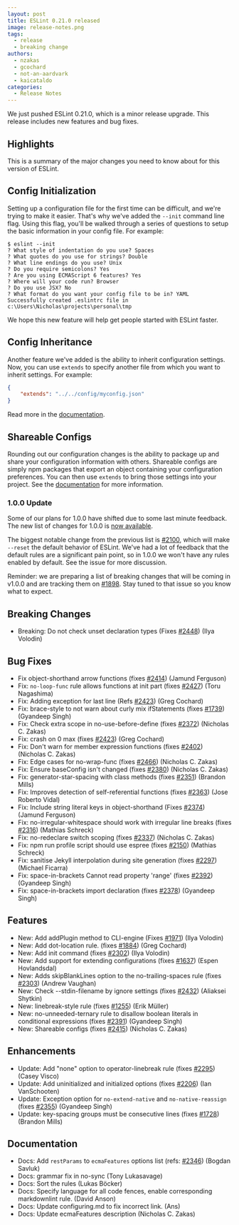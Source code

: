 ```yaml
---
layout: post
title: ESLint 0.21.0 released
image: release-notes.png
tags:
  - release
  - breaking change
authors:
  - nzakas
  - gcochard
  - not-an-aardvark
  - kaicataldo
categories:
  - Release Notes
---
```


We just pushed ESLint 0.21.0, which is a minor release upgrade. This release includes new features and bug fixes.

## Highlights

This is a summary of the major changes you need to know about for this version of ESLint.

## Config Initialization

Setting up a configuration file for the first time can be difficult, and we're trying to make it easier. That's why we've added the `--init` command line flag. Using this flag, you'll be walked through a series of questions to setup the basic information in your config file. For example:

```
$ eslint --init
? What style of indentation do you use? Spaces
? What quotes do you use for strings? Double
? What line endings do you use? Unix
? Do you require semicolons? Yes
? Are you using ECMAScript 6 features? Yes
? Where will your code run? Browser
? Do you use JSX? No
? What format do you want your config file to be in? YAML
Successfully created .eslintrc file in c:\Users\Nicholas\projects\personal\tmp
```

We hope this new feature will help get people started with ESLint faster.

## Config Inheritance

Another feature we've added is the ability to inherit configuration settings. Now, you can use `extends` to specify another file from which you want to inherit settings. For example:

```json
{
    "extends": "../../config/myconfig.json"
}
```

Read more in the [documentation](https://eslint.org/docs/user-guide/configuring#extending-configuration-files).

## Shareable Configs

Rounding out our configuration changes is the ability to package up and share your configuration information with others. Shareable configs are simply npm packages that export an object containing your configuration preferences. You can then use `extends` to bring those settings into your project. See the [documentation](https://eslint.org/docs/developer-guide/shareable-configs) for more information.

### 1.0.0 Update

Some of our plans for 1.0.0 have shifted due to some last minute feedback. The new list of changes for 1.0.0 is [now available](https://github.com/eslint/eslint/issues?q=is%3Aopen+is%3Aissue+milestone%3Av1.0.0).

The biggest notable change from the previous list is [#2100](https://github.com/eslint/eslint/issues/2100), which will make `--reset` the default behavior of ESLint. We've had a lot of feedback that the default rules are a significant pain point, so in 1.0.0 we won't have any rules enabled by default. See the issue for more discussion.

Reminder: we are preparing a list of breaking changes that will be coming in v1.0.0 and are tracking them on [#1898](https://github.com/eslint/eslint/issues/1898). Stay tuned to that issue so you know what to expect.

## Breaking Changes

* Breaking: Do not check unset declaration types (Fixes [#2448](https://github.com/eslint/eslint/issues/2448)) (Ilya Volodin)

## Bug Fixes

* Fix object-shorthand arrow functions (fixes [#2414](https://github.com/eslint/eslint/issues/2414)) (Jamund Ferguson)
* Fix: `no-loop-func` rule allows functions at init part (fixes [#2427](https://github.com/eslint/eslint/issues/2427)) (Toru Nagashima)
* Fix: Adding exception for last line (Refs [#2423](https://github.com/eslint/eslint/issues/2423)) (Greg Cochard)
* Fix: brace-style to not warn about curly mix ifStatements (fixes [#1739](https://github.com/eslint/eslint/issues/1739)) (Gyandeep Singh)
* Fix: Check extra scope in no-use-before-define (fixes [#2372](https://github.com/eslint/eslint/issues/2372)) (Nicholas C. Zakas)
* Fix: crash on 0 max (fixes [#2423](https://github.com/eslint/eslint/issues/2423)) (Greg Cochard)
* Fix: Don't warn for member expression functions (fixes [#2402](https://github.com/eslint/eslint/issues/2402)) (Nicholas C. Zakas)
* Fix: Edge cases for no-wrap-func (fixes [#2466](https://github.com/eslint/eslint/issues/2466)) (Nicholas C. Zakas)
* Fix: Ensure baseConfig isn't changed (fixes [#2380](https://github.com/eslint/eslint/issues/2380)) (Nicholas C. Zakas)
* Fix: generator-star-spacing with class methods (fixes [#2351](https://github.com/eslint/eslint/issues/2351)) (Brandon Mills)
* Fix: Improves detection of self-referential functions (fixes [#2363](https://github.com/eslint/eslint/issues/2363)) (Jose Roberto Vidal)
* Fix: Include string literal keys in object-shorthand (Fixes [#2374](https://github.com/eslint/eslint/issues/2374)) (Jamund Ferguson)
* Fix: no-irregular-whitespace should work with irregular line breaks (fixes [#2316](https://github.com/eslint/eslint/issues/2316)) (Mathias Schreck)
* Fix: no-redeclare switch scoping (fixes [#2337](https://github.com/eslint/eslint/issues/2337)) (Nicholas C. Zakas)
* Fix: npm run profile script should use espree (fixes [#2150](https://github.com/eslint/eslint/issues/2150)) (Mathias Schreck)
* Fix: sanitise Jekyll interpolation during site generation (fixes [#2297](https://github.com/eslint/eslint/issues/2297)) (Michael Ficarra)
* Fix: space-in-brackets Cannot read property 'range' (fixes [#2392](https://github.com/eslint/eslint/issues/2392)) (Gyandeep Singh)
* Fix: space-in-brackets import declaration  (fixes [#2378](https://github.com/eslint/eslint/issues/2378)) (Gyandeep Singh)

## Features

* New: Add addPlugin method to CLI-engine (Fixes [#1971](https://github.com/eslint/eslint/issues/1971)) (Ilya Volodin)
* New: Add dot-location rule. (fixes [#1884](https://github.com/eslint/eslint/issues/1884)) (Greg Cochard)
* New: Add init command (fixes [#2302](https://github.com/eslint/eslint/issues/2302)) (Ilya Volodin)
* New: Add support for extending configurations (fixes [#1637](https://github.com/eslint/eslint/issues/1637)) (Espen Hovlandsdal)
* New: Adds skipBlankLines option to the no-trailing-spaces rule (fixes [#2303](https://github.com/eslint/eslint/issues/2303)) (Andrew Vaughan)
* New: Check --stdin-filename by ignore settings (fixes [#2432](https://github.com/eslint/eslint/issues/2432)) (Aliaksei Shytkin)
* New: linebreak-style rule (fixes [#1255](https://github.com/eslint/eslint/issues/1255)) (Erik Müller)
* New: no-unneeded-ternary rule to disallow boolean literals in conditional expressions (fixes [#2391](https://github.com/eslint/eslint/issues/2391)) (Gyandeep Singh)
* New: Shareable configs (fixes [#2415](https://github.com/eslint/eslint/issues/2415)) (Nicholas C. Zakas)

## Enhancements

* Update: Add "none" option to operator-linebreak rule (fixes [#2295](https://github.com/eslint/eslint/issues/2295)) (Casey Visco)
* Update: Add uninitialized and initialized options (fixes [#2206](https://github.com/eslint/eslint/issues/2206)) (Ian VanSchooten)
* Update: Exception option for `no-extend-native` and `no-native-reassign` (fixes [#2355](https://github.com/eslint/eslint/issues/2355)) (Gyandeep Singh)
* Update: key-spacing groups must be consecutive lines (fixes [#1728](https://github.com/eslint/eslint/issues/1728)) (Brandon Mills)

## Documentation

* Docs: Add `restParams` to `ecmaFeatures` options list (refs: [#2346](https://github.com/eslint/eslint/issues/2346)) (Bogdan Savluk)
* Docs: grammar fix in no-sync (Tony Lukasavage)
* Docs: Sort the rules (Lukas Böcker)
* Docs: Specify language for all code fences, enable corresponding markdownlint rule. (David Anson)
* Docs: Update configuring.md to fix incorrect link. (Ans)
* Docs: Update ecmaFeatures description (Nicholas C. Zakas)
